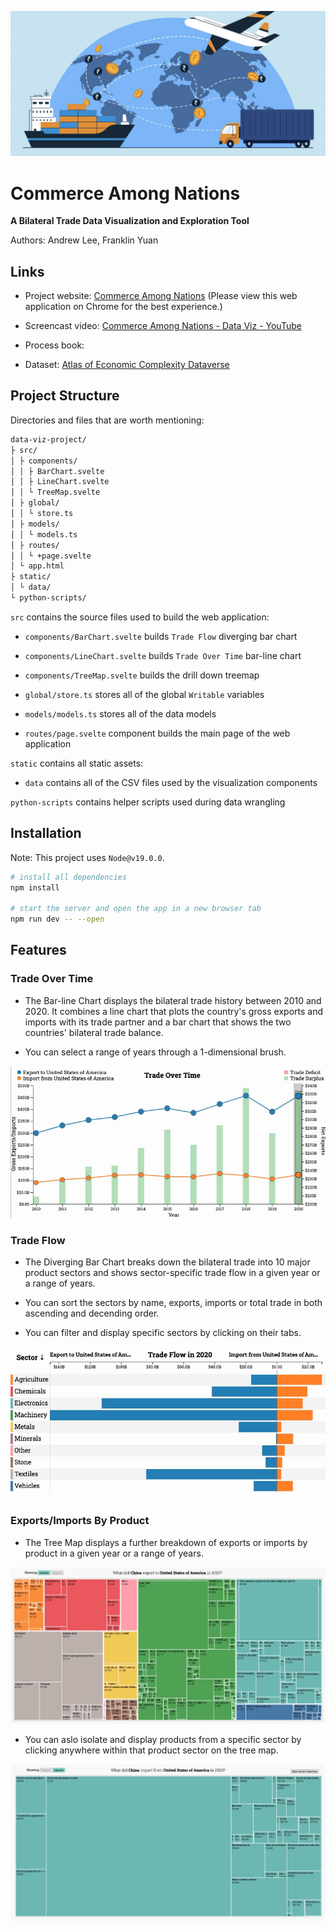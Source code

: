 ![](static/images/cover.jpg)

# Commerce Among Nations

**A Bilateral Trade Data Visualization and Exploration Tool**

Authors: Andrew Lee, Franklin Yuan

## Links

- Project website: [Commerce Among Nations](https://candrewlee14.github.io/data-viz-project/) (Please view this web application on Chrome for the best experience.)

- Screencast video: [Commerce Among Nations - Data Viz - YouTube](https://youtu.be/OXdyF8Prxyw)

- Process book:

- Dataset: [Atlas of Economic Complexity Dataverse](https://dataverse.harvard.edu/dataverse/atlas)

## Project Structure

Directories and files that are worth mentioning:

```bash
data-viz-project/
├ src/
│ ├ components/
│ │ ├ BarChart.svelte
│ │ ├ LineChart.svelte
│ │ └ TreeMap.svelte
│ ├ global/
│ │ └ store.ts
│ ├ models/
│ │ └ models.ts
│ ├ routes/
│ │ └ +page.svelte
│ └ app.html
├ static/
│ └ data/
└ python-scripts/
```

`src` contains the source files used to build the web application:

* `components/BarChart.svelte`  builds `Trade Flow` diverging bar chart 

* `components/LineChart.svelte` builds `Trade Over Time` bar-line chart

* `components/TreeMap.svelte` builds the drill down treemap 

* `global/store.ts` stores all of the global `Writable` variables

* `models/models.ts` stores all of the data models

* `routes/page.svelte` component builds the main page of the web application

`static` contains all static assets:

* `data`  contains all of the CSV files used by the visualization components

`python-scripts` contains helper scripts used during data wrangling

## Installation

Note: This project uses `Node@v19.0.0`.

```bash
# install all dependencies
npm install

# start the server and open the app in a new browser tab
npm run dev -- --open
```

## Features

### Trade Over Time

* The Bar-line Chart displays the bilateral trade history between 2010 and 2020. It combines a line chart that plots the country's gross exports and imports with its trade partner and a bar chart that shows the two countries' bilateral trade balance.

* You can select a range of years through a 1-dimensional brush.

![](static/images/bar-line-chart.jpg)

### Trade Flow

* The Diverging Bar Chart breaks down the bilateral trade into 10 major product sectors and shows sector-specific trade flow in a given year or a range of years.

* You can sort the sectors by name, exports, imports or total trade in both ascending and decending order. 

* You can filter and display specific sectors by clicking on their tabs.

![](static/images/diverging-bar-chart.jpg) 

### Exports/Imports By Product

* The Tree Map displays a further breakdown of exports or imports by product in a given year or a range of years.

![](static/images/treemap-1.jpg)

* You can aslo isolate and display products from a specific sector by clicking anywhere within that product sector on the tree map.

![](static/images/treemap-2.jpg)
